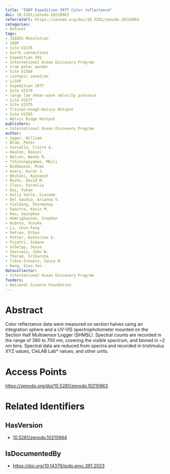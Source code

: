 ```yaml
---
title: "IODP Expedition 397T Color reflectance"
doi: 10.5281/zenodo.10210963
referralUrl: https://zenodo.org/doi/10.5281/zenodo.10210963
categories:
- Dataset
tags:
- JOIDES Resolution
- IODP
- Site U1576
- Earth connections
- Expedition 391
- International Ocean Discovery Program
- true polar wander
- Site U1584
- isotopic zonation
- LLSVP
- Expedition 397T
- Site U1578
- large low shear-wave velocity province
- Site U1577
- Site U1575
- Tristan-Gough-Walvis Hotspot
- Site U1585
- Walvis Ridge Hotspot
publishers:
- International Ocean Discovery Program
author:
- Sager, William
- Blum, Peter
- Carvallo, Claire A.
- Heaton, Daniel
- Nelson, Wendy R.
- Tshiningayamwe, Mbili
- Widdowson, Mike
- Avery, Aaron J.
- Bhutani, Rajneesh
- Buchs, David M.
- Class, Cornelia
- Dai, Yuhao
- Dalla Valle, Giacomo
- Del Gaudio, Arianna V.
- Fielding, Sharmonay
- Gaastra, Kevin M.
- Han, Seunghee
- Homrighausen, Stephan
- Kubota, Yusuke
- Li, Chun-Feng
- Petrou, Ethan
- Potter, Katherine E.
- Pujatti, Simone
- Scholpp, Jesse
- Shervais, John W.
- Thoram, Sriharsha
- Tikoo-Schantz, Sonia M.
- Wang, Xiao-Jun
datacollector:
- International Ocean Discovery Program
funders:
- National Science Foundation
---
```


# Abstract
Color reflectance data were measured on section halves using an integration sphere and a UV-VIS spectrophotometer mounted on the Section Half Multisensor Logger (SHMSL). Spectral counts are recorded in the range of 380 to 700 nm, covering the visible spectrum, and binned in ~2 nm bins. Spectral data are reduced from spectra and recorded in tristimulus XYZ values, CieLAB L*a*b* values, and other units.

# Access Points
https://zenodo.org/doi/10.5281/zenodo.10210963

# Related Identifiers
## HasVersion
- [10.5281/zenodo.10210964](../../10.5281/zenodo.10210964/)
## IsDocumentedBy
- https://doi.org/10.14379/iodp.proc.391.2023
